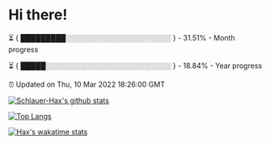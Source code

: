 # Hi there!

⏳ { █████████░░░░░░░░░░░░░░░░░░░░░ } - 31.51% - Month progress

⏳ { █████░░░░░░░░░░░░░░░░░░░░░░░░░ } - 18.84% - Year progress

⏰ Updated on Thu, 10 Mar 2022 18:26:00 GMT


[![Schlauer-Hax's github stats](https://github-readme-stats.vercel.app/api?username=Schlauer-Hax&show_icons=true&theme=dark&count_private=true)](https://github.com/Schlauer-Hax)


[![Top Langs](https://github-readme-stats.vercel.app/api/top-langs/?username=Schlauer-Hax&layout=compact&theme=dark)](https://github.com/Schlauer-Hax?tab=repositories)


[![Hax's wakatime stats](https://github-readme-stats.vercel.app/api/wakatime?username=Hax&theme=dark)](https://wakatime.com/@Hax)

